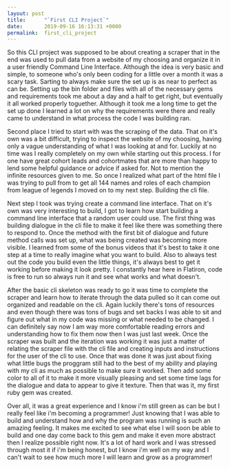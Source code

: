 ```yaml
---
layout: post
title:      "`First CLI Project`"
date:       2019-09-16 16:13:31 +0000
permalink:  first_cli_project
---
```



So this CLI project was supposed to be about creating a scraper that in the end was used to pull data from a website of my choosing and organize it in a user friendly Command Line Interface. Although the idea is very basic and simple, to someone who's only been coding for a little over a month it was a scary task.
Sarting to always make sure the set up is as near to perfect as can be. Setting up the bin folder and files with all of the necessary gems and requirements took me about a day and a half to get right, but eventually it all worked properly toguether. Although it took me a long time to get the set up done I learned a lot on why the requirements were there and really came to understand in what process the code I was building ran. 

Second place I tried to start with was the scraping of the data. That on it's own was a bit difficult, trying to inspect the website of my choosing, having only a vague understanding of what I was looking at and for. Luckily at no time was I really completely on my own while starting out this process. I for one have great cohort leads and cohortmates that are more than happy to lend some helpful guidance or advice if asked for. Not to mention the infinite resources given to me. So once I realized what part of the html file I was trying to pull from to get all 144 names and roles of each champion from league of legends I moved on to my next step. Building the cli file. 

Next step I took was trying create a command line interface. That on it's own was very interesting to build, I got to learn how start building a command line interface that a random user could use. The first thing was building dialogue in the cli file to make it feel like there was something there to respond to. Once the method with the first bit of dialogue and future method calls was set up, what was being created was becoming more visible. I learned from some of the bonus videos that it's best to take it one step at a time to really imagine what you want to build. Also to always test out the code you build even the little things, it's always best to get it working before making it look pretty. I constantly hear here in Flatiron, code is free to run so always run it and see what works and what doesn't. 

After the basic cli skeleton was ready to go it was time to complete the scraper and learn how to iterate through the data pulled so it can come out organized and readable on the cli. Again luckily there's tons of resources and even though there was tons of bugs and set backs I was able to sit and figure out what in my code was missing or what needed to be changed. I can definitely say now I am way more comfortable reading errors and understanding how to fix them now then I was just last week. Once the scraper was built and the iteration was working it was just a matter of relating the scraper file with the cli file and creating inputs and instructions for the user of the cli to use. Once that was done it was just about fixing what little bugs the proggram still had to the best of my ability and playing with my cli as much as possible to make sure it worked. Then add some color to all of it to make it more visually pleasing and set some time lags for the dialogue and data to appear to give it texture. Then that was it, my first ruby gem was created. 

Over all, it was a great experience and I know i'm still green as can be but I really feel like i'm becoming a programmer! Just knowing that I was able to build and understand how and why the program was running is such an amazing feeling. It makes me excited to see what else I will soon be able to build and one day come back to this gem and make it even more abstract then I realize possible right now. It's a lot of hard work and I was stressed through most it if i'm being honest, but I know i'm well on my way and I can't wait to see how much more I will learn and grow as a programmer!

